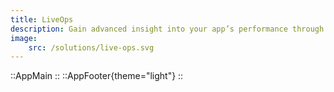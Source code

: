 ```yaml
---
title: LiveOps
description: Gain advanced insight into your app’s performance through customisable reports and dashboards.
image: 
    src: /solutions/live-ops.svg
---
```


::AppMain
::
::AppFooter{theme="light"}
::